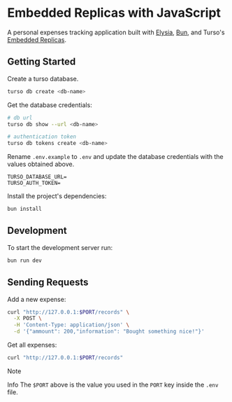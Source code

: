 # Embedded Replicas with JavaScript

A personal expenses tracking application built with [Elysia](https://elysiajs.com/), [Bun](https://bun.sh/), and Turso's [Embedded Replicas](https://docs.turso.tech/features/embedded-replicas).

## Getting Started

Create a turso database.

```sh
turso db create <db-name>
```

Get the database credentials:

```sh
# db url
turso db show --url <db-name>

# authentication token
turso db tokens create <db-name>
```

Rename `.env.example` to `.env` and update the database credentials with the values obtained above.

```text
TURSO_DATABASE_URL=
TURSO_AUTH_TOKEN=
```

Install the project's dependencies:

```bash
bun install
```

## Development

To start the development server run:

```bash
bun run dev
```

## Sending Requests

Add a new expense:

```sh
curl "http://127.0.0.1:$PORT/records" \
  -X POST \
  -H 'Content-Type: application/json' \
  -d '{"ammount": 200,"information": "Bought something nice!"}'
```

Get all expenses:

```sh
curl "http://127.0.0.1:$PORT/records"
```

> [!Note]
> Info The `$PORT` above is the value you used in the `PORT` key inside the `.env` file.
